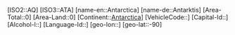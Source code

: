 ﻿---
location: [-90,]
type: Country
tags:
- geo/Country

SpocWebEntityId: 26834
isDeleted: false
confidential: public

---
[ISO2::AQ]
[ISO3::ATA]
[name-en::Antarctica]
[name-de::Antarktis]
[Area-Total::0]
[Area-Land::0]
[Continent::[Antarctica](geo/Continent/Antarctica.md)]
[VehicleCode::]
[Capital-Id::]
[Alcohol-l::]
[Language-Id::]
[geo-lon::]
[geo-lat::-90]

